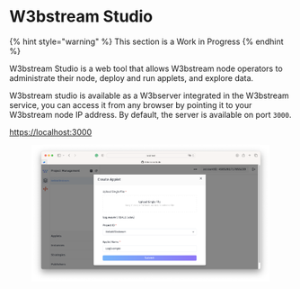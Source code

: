 # W3bstream Studio

{% hint style="warning" %}
This section is a Work in Progress
{% endhint %}

W3bstream Studio is a web tool that allows W3bstream node operators to administrate their node, deploy and run applets, and explore data.

W3bstream studio is available as a W3bserver integrated in the W3bstream service, you can access it from any browser by pointing it to your W3bstream node IP address. By default, the server is available on port `3000`.

[https://localhost:3000](http://localhost:5000/o/-MQ9LhchTp7\_QJr-AYG0/s/f2s3zCHPO4kfjqwDZ9Gw/)

<figure><img src="../../.gitbook/assets/image (1) (2).png" alt=""><figcaption></figcaption></figure>
